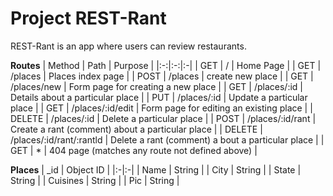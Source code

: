 # Project REST-Rant

REST-Rant is an app where users can review restaurants.

**Routes**
| Method | Path | Purpose |
|:-:|:-:|:-|
| GET | / | Home Page |
| GET | /places | Places index page |
| POST | /places | create new place |
| GET | /places/new | Form page for creating a new place |
| GET | /places/:id | Details about a particular place |
| PUT | /places/:id | Update a particular place |
| GET | /places/:id/edit | Form page for editing an existing place |
| DELETE | /places/:id | Delete a particular place |
| POST | /places/:id/rant | Create a rant (comment) about a particular place |
| DELETE | /places/:id/rant/:rantld | Delete a rant (comment) a bout a particular place |
| GET | * | 404 page (matches any route not defined above) |


**Places**
| _id | Object ID |
|:-|:-|
| Name | String |
| City | String |
| State | String |
| Cuisines | String |
| Pic | String |

